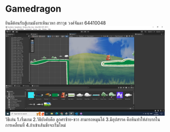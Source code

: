 # Gamedragon
ยินดีต้อนรับสู้เกมมังกรเหินเวหา สราวุธ วงศ์จันดา 64410048
<img src = "/oo.PNG"> 
วิธีเล่น 
1.เริ่มเกม
2.วิธีบังคับคือ ลูกศรซ้าย-ขวา สามารถหมุนได้
3.มีอุปสรรค คือหินทำให้ลำบากในการเคลื่ยนที่
4.ถ้าเข้าเส้นชัยจะเริ่มใหม่
